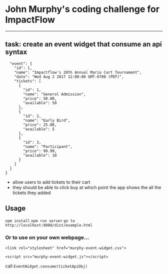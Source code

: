 # John Murphy's coding challenge for ImpactFlow
-----------

## task: create an event widget that consume an api syntax

```{
  "event": {
    "id": 1,
    "name": "Impactflow's 20th Annual Mario Cart Tournament",
    "date": "Wed Aug 2 2017 12:00:00 GMT-0700 (PDT)",
    "tickets": [
      {
        "id": 1,
        "name": "General Admission",
        "price": 50.00,
        "available": 50
      },
      {
        "id": 2,
        "name": "Early Bird",
        "price": 25.00,
        "available": 5
      },
      {
        "id": 3,
        "name": "Participant",
        "price": 99.99,
        "available": 10
      }
    ]
  }
}
```

- allow users to add tickets to their cart
- they should be able to click buy at which point the app shows the all the tickets they added


## Usage

`npm install`
`npm run server`
`go to http://localhost:8080/dist/example.html`

### Or to use on your own webpage...

`<link rel="stylesheet" href="murphy-event-widget.css">`

`<script src="murphy-event-widget.js"></script>`

call `EventWidget.consume(ticketApiObj)`
